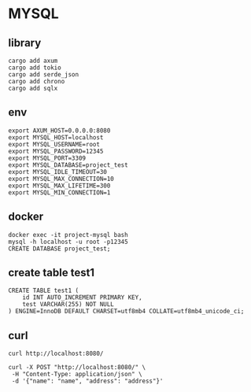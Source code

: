 # MYSQL

## library
    cargo add axum
    cargo add tokio
    cargo add serde_json
    cargo add chrono
    cargo add sqlx

## env
    export AXUM_HOST=0.0.0.0:8080
    export MYSQL_HOST=localhost
    export MYSQL_USERNAME=root
    export MYSQL_PASSWORD=12345
    export MYSQL_PORT=3309
    export MYSQL_DATABASE=project_test
    export MYSQL_IDLE_TIMEOUT=30
    export MYSQL_MAX_CONNECTION=10
    export MYSQL_MAX_LIFETIME=300
    export MYSQL_MIN_CONNECTION=1

## docker
    docker exec -it project-mysql bash
    mysql -h localhost -u root -p12345
    CREATE DATABASE project_test;

## create table test1
    CREATE TABLE test1 (
        id INT AUTO_INCREMENT PRIMARY KEY,
        test VARCHAR(255) NOT NULL
    ) ENGINE=InnoDB DEFAULT CHARSET=utf8mb4 COLLATE=utf8mb4_unicode_ci;

## curl
    curl http://localhost:8080/

    curl -X POST "http://localhost:8080/" \
     -H "Content-Type: application/json" \
     -d '{"name": "name", "address": "address"}'